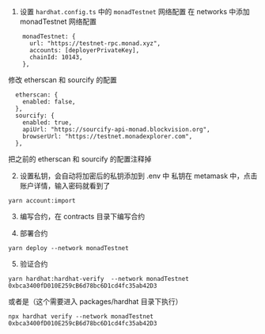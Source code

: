 1. 设置 `hardhat.config.ts` 中的 `monadTestnet` 网络配置
在 networks 中添加 monadTestnet 网络配置
```
    monadTestnet: {
      url: "https://testnet-rpc.monad.xyz",
      accounts: [deployerPrivateKey],
      chainId: 10143,
    },
```
修改 etherscan 和 sourcify 的配置
```
  etherscan: {
    enabled: false,
  },
  sourcify: {
    enabled: true,
    apiUrl: "https://sourcify-api-monad.blockvision.org",
    browserUrl: "https://testnet.monadexplorer.com",
  },
```
把之前的 etherscan 和 sourcify 的配置注释掉

2. 设置私钥，会自动将加密后的私钥添加到 .env 中
私钥在 metamask 中，点击账户详情，输入密码就看到了
```
yarn account:import
```

3. 编写合约，在 contracts 目录下编写合约

4. 部署合约
```
yarn deploy --network monadTestnet
```

5. 验证合约
```
yarn hardhat:hardhat-verify  --network monadTestnet 0xbca3400fD010E259cB6d78bc6D1cd4fc35ab42D3
```
或者是（这个需要进入 packages/hardhat 目录下执行）
```
npx hardhat verify --network monadTestnet 0xbca3400fD010E259cB6d78bc6D1cd4fc35ab42D3
```
